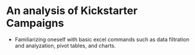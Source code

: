 # An analysis of Kickstarter Campaigns
- Familiarizing oneself with basic excel commands such as data filtration and analyzation, pivot tables, and charts.
